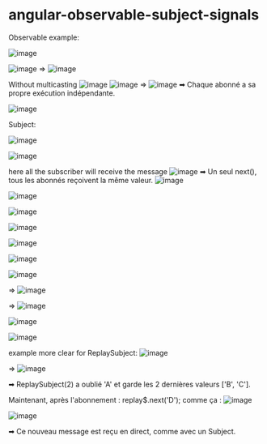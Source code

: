 # angular-observable-subject-signals
Observable example:

![image](https://github.com/user-attachments/assets/637afd30-e362-486d-a252-23a72aea925a)

![image](https://github.com/user-attachments/assets/b71f4dc5-861b-47ca-9389-768be7f66433)
=>
![image](https://github.com/user-attachments/assets/ff89c38a-7280-49e0-a976-9ad5c2d9377a)



Without multicasting
![image](https://github.com/user-attachments/assets/4721e0d6-4daf-48ee-949a-54613354540e)
![image](https://github.com/user-attachments/assets/19ed24a9-b2e9-4d89-a15e-54a823803dad)
=>
![image](https://github.com/user-attachments/assets/36d75dad-89ee-4d7b-b5e3-304cff908a45)
➡ Chaque abonné a sa propre exécution indépendante.




![image](https://github.com/user-attachments/assets/95261aeb-eae4-42cb-baf6-4f0c28d6ddb3)

Subject:

![image](https://github.com/user-attachments/assets/130e1ba6-baa6-4440-bbf1-bd5aaea61bf5)

![image](https://github.com/user-attachments/assets/3c9c5dac-7424-4289-afc8-f9b878af1ba9)

here all the subscriber will receive the message
![image](https://github.com/user-attachments/assets/b0f4f0d4-b414-4fac-af2a-19d21fdc6fe3)
➡ Un seul next(), tous les abonnés reçoivent la même valeur.
![image](https://github.com/user-attachments/assets/b6794881-c4b9-40de-921b-0a6cd6b022bc)

![image](https://github.com/user-attachments/assets/2a9625d5-2c4e-4392-9bbc-74433f66a86a)

![image](https://github.com/user-attachments/assets/9ce199e8-7e98-4218-94c6-5662e005c9c0)

![image](https://github.com/user-attachments/assets/f070f1d8-c5f7-4dad-8d79-da7ea11e4610)

![image](https://github.com/user-attachments/assets/5cef76fd-798b-4ffc-abbc-1eea5aebc227)

![image](https://github.com/user-attachments/assets/861e8532-d60c-46b3-8a50-29df6b765747)

![image](https://github.com/user-attachments/assets/78e98f9b-e3db-4398-8600-55f174d41b0c)

=>
![image](https://github.com/user-attachments/assets/92b79a97-f6d0-4400-bcd7-130e791ff481)

=>
![image](https://github.com/user-attachments/assets/61fc93a2-1a6f-4bee-8748-34be87837d01)

![image](https://github.com/user-attachments/assets/9614d15e-8f8c-4841-ab0f-e204bfa6c76b)

![image](https://github.com/user-attachments/assets/e7db0819-8969-49d2-a031-4b94a2d5c6ef)

example more clear for ReplaySubject:
![image](https://github.com/user-attachments/assets/5f201151-cf21-4a9e-9992-ff94ab03f36b)

=>
![image](https://github.com/user-attachments/assets/28780972-c180-43ce-ba12-e6e45b3f4080)

➡ ReplaySubject(2) a oublié 'A' et garde les 2 dernières valeurs ['B', 'C'].

Maintenant, après l'abonnement :
replay$.next('D');
comme ça :
![image](https://github.com/user-attachments/assets/554d9788-2e9c-4366-9716-4f07eba5765f)

![image](https://github.com/user-attachments/assets/2dbfee2d-3083-4baf-89e4-b6561064582f)

➡ Ce nouveau message est reçu en direct, comme avec un Subject.

